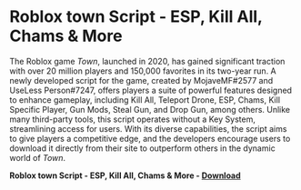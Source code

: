 <h1>Roblox town Script - ESP, Kill All, Chams & More</h1>

The Roblox game *Town*, launched in 2020, has gained significant traction with over 20 million players and 150,000 favorites in its two-year run. A newly developed script for the game, created by MojaveMF#2577 and UseLess Person#7247, offers players a suite of powerful features designed to enhance gameplay, including Kill All, Teleport Drone, ESP, Chams, Kill Specific Player, Gun Mods, Steal Gun, and Drop Gun, among others. Unlike many third-party tools, this script operates without a Key System, streamlining access for users. With its diverse capabilities, the script aims to give players a competitive edge, and the developers encourage users to download it directly from their site to outperform others in the dynamic world of *Town*.

**Roblox town Script - ESP, Kill All, Chams &amp; More - [Download](https://www.dlgram.com/public/files/api.php?shortened=PzlhiX)**


